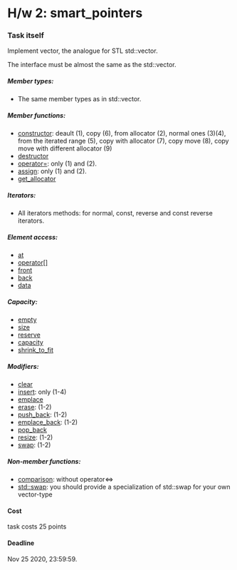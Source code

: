 # H/w 2: smart_pointers

### Task itself
Implement vector, the analogue for STL std::vector.

The interface must be almost the same as the std::vector.
##### Member types:
+ The same member types as in std::vector.
##### Member functions:
+ [constructor](https://en.cppreference.com/w/cpp/container/vector/vector): deault (1), copy (6), from allocator (2), normal ones (3)(4), from the iterated range (5), copy with allocator (7), copy move (8), copy move with different allocator (9)
+ [destructor](https://en.cppreference.com/w/cpp/container/vector/%7Evector)
+ [operator=](https://en.cppreference.com/w/cpp/container/vector/operator%3D): only (1) and (2).
+ [assign](https://en.cppreference.com/w/cpp/container/vector/assign):  only (1) and (2).
+ [get_allocator](https://en.cppreference.com/w/cpp/container/vector/get_allocator)
##### Iterators:
+ All iterators methods: for normal, const, reverse and const reverse iterators.
##### Element access:
+ [at](https://en.cppreference.com/w/cpp/container/vector/at)
+ [operator[]](https://en.cppreference.com/w/cpp/container/vector/operator_at)
+ [front](https://en.cppreference.com/w/cpp/container/vector/front)
+ [back](https://en.cppreference.com/w/cpp/container/vector/back)
+ [data](https://en.cppreference.com/w/cpp/container/vector/data)
##### Capacity:
+ [empty](https://en.cppreference.com/w/cpp/container/vector/empty)
+ [size](https://en.cppreference.com/w/cpp/container/vector/size)
+ [reserve](https://en.cppreference.com/w/cpp/container/vector/reserve)
+ [capacity](https://en.cppreference.com/w/cpp/container/vector/capacity)
+ [shrink_to_fit](https://en.cppreference.com/w/cpp/container/vector/shrink_to_fit)
##### Modifiers:
+ [clear](https://en.cppreference.com/w/cpp/container/vector/clear)
+ [insert](https://en.cppreference.com/w/cpp/container/vector/insert): only (1-4)
+ [emplace](https://en.cppreference.com/w/cpp/container/vector/emplace)
+ [erase](https://en.cppreference.com/w/cpp/container/vector/erase): (1-2)
+ [push_back](https://en.cppreference.com/w/cpp/container/vector/push_back): (1-2)
+ [emplace_back](https://en.cppreference.com/w/cpp/container/vector/emplace_back): (1-2)
+ [pop_back](https://en.cppreference.com/w/cpp/container/vector/pop_back)
+ [resize](https://en.cppreference.com/w/cpp/container/vector/resize): (1-2)
+ [swap](https://en.cppreference.com/w/cpp/container/vector/swap): (1-2)
##### Non-member functions:
+ [comparison](https://en.cppreference.com/w/cpp/container/vector/operator_cmp): without operator<=>
+ [std::swap](https://en.cppreference.com/w/cpp/container/vector/operator_cmp): you should provide a specialization of std::swap for your own vector-type



#### Cost
task costs 25 points

#### Deadline
Nov 25 2020, 23:59:59.
